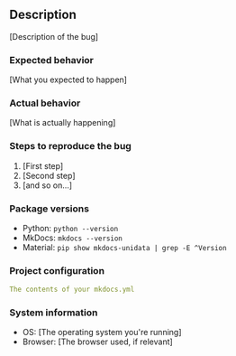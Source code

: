 ## Description

[Description of the bug]

### Expected behavior

[What you expected to happen]

### Actual behavior

[What is actually happening]

### Steps to reproduce the bug

1. [First step]
2. [Second step]
3. [and so on...]

### Package versions

* Python: `python --version`
* MkDocs: `mkdocs --version`
* Material: `pip show mkdocs-unidata | grep -E ^Version`

### Project configuration

``` yaml
The contents of your mkdocs.yml
```

### System information

* OS: [The operating system you're running]
* Browser: [The browser used, if relevant]
